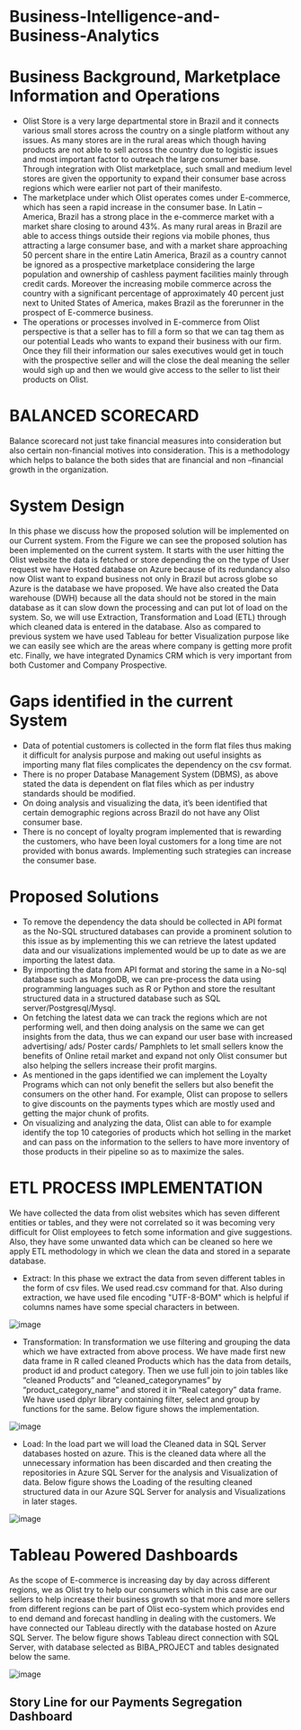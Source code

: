 # Business-Intelligence-and-Business-Analytics

# Business Background, Marketplace Information and Operations

* Olist Store is a very large departmental store in Brazil and it connects various small stores across the country on a single platform without any issues. As many stores are in the rural areas which though having products are not able to sell across the country due to logistic issues and most important factor to outreach the large consumer base. Through integration with Olist marketplace, such small and medium level stores are given the opportunity to expand their consumer base across regions which were earlier not part of their manifesto.
* The marketplace under which Olist operates comes under E-commerce, which has seen a rapid increase in the consumer base. In Latin –America, Brazil has a strong place in the e-commerce market with a market share closing to around 43%. As many rural areas in Brazil are able to access things outside their regions via mobile phones, thus attracting a large consumer base, and with a market share approaching 50 percent share in the entire Latin America, Brazil as a country cannot be ignored as a prospective marketplace considering the large population and ownership of cashless payment facilities mainly through credit cards. Moreover the increasing mobile commerce across the country with a significant percentage of approximately 40 percent just next to United States of America, makes Brazil as the forerunner in the prospect of E-commerce business.
* The operations or processes involved in E-commerce from Olist perspective is that a seller has to fill a form so that we can tag them as our potential Leads who wants to expand their business with our firm. Once they fill their information our sales executives would get in touch with the prospective seller and will the close the deal meaning the seller would sigh up and then we would give access to the seller to list their products on Olist.

# BALANCED SCORECARD

Balance scorecard not just take financial measures into consideration but also certain non-financial motives into consideration. This is a methodology which helps to balance the both sides that are financial and non –financial growth in the organization.

# System Design

In this phase we discuss how the proposed solution will be implemented on our Current system. From the Figure we can see the proposed solution has been implemented on the current system. It starts with the user hitting the Olist website the data is fetched or store depending the on the type of User request we have Hosted database on Azure because of its redundancy also now Olist want to expand business not only in Brazil but across globe so Azure is the database we have proposed. We have also created the Data warehouse (DWH) because all the data should not be stored in the main database as it can slow down the processing and can put lot of load on the system. So, we will use Extraction, Transformation and Load (ETL) through which cleaned data is entered in the database. Also as compared to previous system we have used Tableau for better Visualization purpose like we can easily see which are the areas where company is getting more profit etc. Finally, we have integrated Dynamics CRM which is very important from both Customer and Company Prospective.

# Gaps identified in the current System

* Data of potential customers is collected in the form flat files thus making it difficult for analysis purpose and making out useful insights as importing many flat files complicates the dependency on the csv format.
* There is no proper Database Management System (DBMS), as above stated the data is dependent on flat files which as per industry standards should be modified.
* On doing analysis and visualizing the data, it’s been identified that certain demographic regions across Brazil do not have any Olist consumer base.
* There is no concept of loyalty program implemented that is rewarding the customers, who have been loyal customers for a long time are not provided with bonus awards. Implementing such strategies can increase the consumer base.

# Proposed Solutions

* To remove the dependency the data should be collected in API format as the No-SQL structured databases can provide a prominent solution to this issue as by implementing this we can retrieve the latest updated data and our visualizations implemented would be up to date as we are importing the latest data.
* By importing the data from API format and storing the same in a No-sql database such as MongoDB, we can pre-process the data using programming languages such as R or Python and store the resultant structured data in a structured database such as SQL server/Postgresql/Mysql.
* On fetching the latest data we can track the regions which are not performing well, and then doing analysis on the same we can get insights from the data, thus we can expand our user base with increased advertising/ ads/ Poster cards/ Pamphlets to let small sellers know the benefits of Online retail market and expand not only Olist consumer but also helping the sellers increase their profit margins.
* As mentioned in the gaps identified we can implement the Loyalty Programs which can not only benefit the sellers but also benefit the consumers on the other hand. For example, Olist can propose to sellers to give discounts on the payments types which are mostly used and getting the major chunk of profits.
* On visualizing and analyzing the data, Olist can able to for example identify the top 10 categories of products which hot selling in the market and can pass on the information to the sellers to have more inventory of those products in their pipeline so as to maximize the sales.

# ETL PROCESS IMPLEMENTATION
We have collected the data from olist websites which has seven different entities or tables, and they were not correlated so it was becoming very difficult for Olist employees to fetch some information and give suggestions. Also, they have some unwanted data which can be cleaned so here we apply ETL methodology in which we clean the data and stored in a separate database.

* Extract: In this phase we extract the data from seven different tables in the form of csv files. We used read.csv command for that. Also during extraction, we have used file encoding "UTF-8-BOM" which is helpful if columns names have some special characters in between.

![image](https://github.com/neil996/Business-Intelligence-and-Business-Analytics/blob/main/images/extract.PNG)
* Transformation: In transformation we use filtering and grouping the data which we have extracted from above process. We have made first new data frame in R called cleaned Products which has the data from details, product id and product category. Then we use full join to join tables like “cleaned Products” and “cleaned_categorynames” by “product_category_name” and stored it in “Real category” data frame. We have used dplyr library containing filter, select and group by functions for the same. Below figure shows the implementation.

 ![image](https://github.com/neil996/Business-Intelligence-and-Business-Analytics/blob/main/images/load.PNG)
* Load: In the load part we will load the Cleaned data in SQL Server databases hosted on azure. This is the cleaned data where all the unnecessary information has been discarded and then creating the repositories in Azure SQL Server for the analysis and Visualization of data. Below figure shows the Loading of the resulting cleaned structured data in our Azure SQL Server for analysis and Visualizations in later stages.

 ![image](https://github.com/neil996/Business-Intelligence-and-Business-Analytics/blob/main/images/transformation.PNG)
 
# Tableau Powered Dashboards

As the scope of E-commerce is increasing day by day across different regions, we as Olist try to help our consumers which in this case are our sellers to help increase their business growth so that more and more sellers from different regions can be part of Olist eco-system which provides end to end demand and forecast handling in dealing with the customers. We have connected our Tableau directly with the database hosted on Azure SQL Server. The below figure shows Tableau direct connection with SQL Server, with database selected as BIBA_PROJECT and tables designated below the same.

 ![image](https://github.com/neil996/Business-Intelligence-and-Business-Analytics/blob/main/images/tableau_sql.PNG)
 
 ## Story Line for our Payments Segregation Dashboard
 
 
